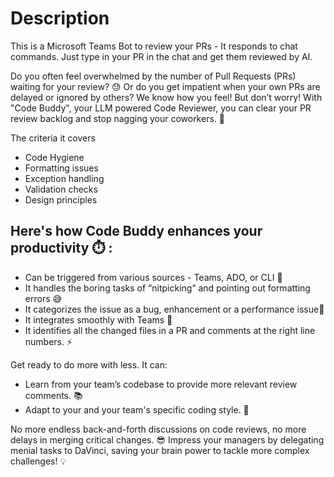 # Description
This is a Microsoft Teams Bot to review your PRs - It responds to chat commands. Just type in your PR in the chat and get them reviewed by AI.

Do you often feel overwhelmed by the number of Pull Requests (PRs) waiting for your review? 😓 Or do you get impatient when your own PRs are delayed or ignored by others? We know how you feel!
But don’t worry! With "Code Buddy", your LLM powered Code Reviewer, you can clear your PR review backlog and stop nagging your coworkers. 🙌

The criteria it covers 
- Code Hygiene
- Formatting issues
- Exception handling
- Validation checks 
- Design principles 

## Here's how Code Buddy enhances your productivity ⏱️ :
- Can be triggered from various sources - Teams, ADO, or CLI 💪
- It handles the boring tasks of “nitpicking” and pointing out formatting errors 😅
- It categorizes the issue as a bug, enhancement or a performance issue🔧
- It integrates smoothly with Teams 🚀
- It identifies all the changed files in a PR and comments at the right line numbers. ⚡️

Get ready to do more with less.
It can:
- Learn from your team’s codebase to provide more relevant review comments. 📚
- Adapt to your and your team's specific coding style. 👥

No more endless back-and-forth discussions on code reviews, no more delays in merging critical changes. 😎 Impress your managers by delegating menial tasks to DaVinci, saving your brain power to tackle more complex challenges! 💡

